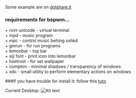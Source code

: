 <p>Some example are on <a href="http://dotshare.it/~szorfein/">dotshare.it</a></p>

<h3>requirements for bspwm...</h3>

<p>
+ rxvt-unicode - virtual terminal <br />
+ mpd - music program <br />
+ mpc - control music behing sxhkd <br />
+ gmrun - for run programs <br />
+ lemonbar - top bar <br />
+ siji font - print icon into lemonbar <br />
+ hsetroot - for set wallpaper <br />
+ compton - minimal shadows / transparency of windows <br />
+ xdo - small utility to perform elementary actions on windows<br />
</p>

###If you have trouble for install it: follow this [tuto](https://github.com/szorfein/dotfiles/wiki/Install-BSPWM)

Current Desktop: 
![Alt text](https://raw.githubusercontent.com/szorfein/dotfiles/master/screenshot.jpg "Screenshot")
